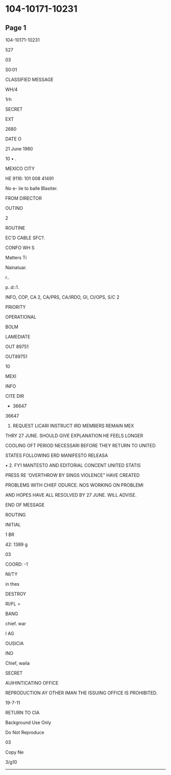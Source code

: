 # 104-10171-10231

## Page 1

104-10171-10231

527

03

S0:01

CLASSIFIED MESSAGE

WH/4

1rh

SECRET

EXT

2680

DATE O

21 June 1960

10 • .

MEXICO CITY

HE 9116: 101 008 41491

No e- lie to balle Blasiter.

FROM DIRECTOR

OUTINO

2

ROUTINE

EC'D CABLE SFC?.

CONFO WH S

Matters Ti

Nainatuar.

r..

p..d::1.

INFO, COP, CA 2, CA/PRS, CA/IRDO, GI, CI/OPS, S/C 2

PRIORITY

OPERATIONAL

BOLM

LAMEDIATE

OUT 89751

OUT89751

10

MEXI

INFO

CITE DIR

* 36647

36647

1. REQUEST LICARI INSTRUCT IRD MEMBERS REMAIN MEX

THRY 27 JUNE. SHOULD GIVE EXPLANATION HE FEELS LONGER

COOLING OFT PERIOD NECESSARI BEFORE THEY RETURN TO UNITED

STATES FOLLOWING ERD MANIFESTO RELEASA

• 2. FY1 MANTESTO AND EDITORIAL CONCENT UNITED STATIS

PRESS RE 'OVERTHROW BY SINGS VIOLENCE" HAVE CREATED

PROBLEMS WITH CHIEF ODURCE. NOS WORKING ON PROBLEMI

AND HOPES HAVE ALL RESOLVED BY 27 JUNE. WILL ADVISE.

END OF MESSAGE

ROUTING

INITIAL

1 BR

42: 1389 g

03

COORD: -1

NI/TY

in thes

DESTROY

RI/FL =

BANG

chief. war

I AG

OUSICIA

INO

Chief, waila

SECRET

AUIHINTICATINO OFFICE

REPRODUCTION AY OTHER IMAN THE ISSUING OFFICE IS PROHIBITED.

19-7-11

RETURN TO CIA

Background Use Only

Do Not Reproduce

03

Copy Ne

3/g10

---

